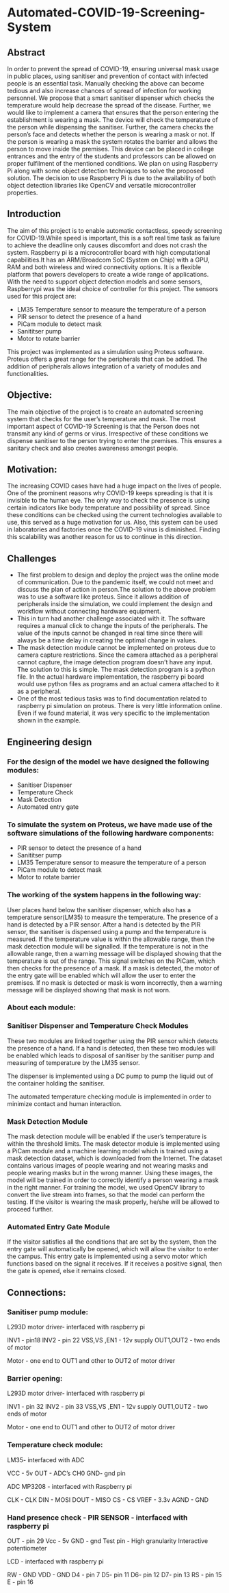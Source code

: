 # Automated-COVID-19-Screening-System

## Abstract 
In order to prevent the spread of COVID-19, ensuring universal mask usage in public places, using sanitiser and prevention of contact with infected people is an essential task. Manually checking the above can become tedious and also increase chances of spread of infection for working personnel. We propose that a smart sanitiser dispenser which checks the temperature would help decrease the spread of the disease. Further, we would like to implement a camera that ensures that the person entering the establishment is wearing a mask. The device will check the temperature of the person while dispensing the sanitiser. Further, the camera checks the person’s face and detects whether the person is wearing a mask or not. If the person is wearing a mask the system rotates the barrier and allows the person to move inside the premises. This device can be placed in college entrances and the entry of the students and professors can be allowed on proper fulfilment of the mentioned conditions. We plan on using Raspberry Pi along with some object detection techniques to solve the proposed solution. The decision to use Raspberry Pi is due to the availability of both object detection libraries like OpenCV and versatile microcontroller properties.


## Introduction
The aim of this project is to enable automatic contactless, speedy screening for COVID-19.While speed is important, this is a soft real time task as failure to achieve the deadline only causes discomfort and does not crash the system. Raspberry pi is a microcontroller board with high computational capabilities.It has an ARM/Broadcom SoC (System on Chip) with a GPU, RAM and both wireless and wired connectivity options. It is a flexible platform that powers developers to create a wide range of applications. With the need to support object detection models and some sensors, Raspberrypi was the ideal choice of controller for this project. The sensors used for this project are:
- LM35 Temperature sensor to measure the temperature of a person
- PIR sensor to detect the presence of a hand
- PiCam module to detect mask
- Sanititser pump
- Motor to rotate barrier 

This project was implemented as a simulation using Proteus software. Proteus offers a great range for the peripherals that can be added. The addition of peripherals allows integration of a variety of modules and functionalities.

## Objective:
The main objective of the project is to create an automated screening system that checks for the user’s temperature and mask. The most important aspect of COVID-19 Screening is that the Person does not transmit any kind of germs or virus. Irrespective of these conditions we dispense sanitiser to the person trying to enter the premises. This ensures a sanitary check and also creates awareness amongst people. 

## Motivation:
The increasing COVID cases have had a huge impact on the lives of people. One of the prominent reasons why COVID-19 keeps spreading is that it is invisible to the human eye. The only way to check the presence is using certain indicators like body temperature and possibility of spread. Since these conditions can be checked using the current technologies available to use, this served as a huge motivation for us. Also, this system can be used in laboratories and factories once the COVID-19 virus is diminished. Finding this scalability was another reason for us to continue in this direction.

## Challenges
- The first problem to design and deploy the project was the online mode of communication. Due to the pandemic itself, we could not meet and discuss the plan of action in person.The solution to the above problem was to use a software like proteus. Since it allows addition of peripherals inside the simulation, we could implement the design and workflow without connecting hardware equipment.
- This in turn had another challenge associated with it. The software requires a manual click to change the inputs of the peripherals. The value of the inputs cannot be changed in real time since there will always be a time delay in creating the optimal change in values.
- The mask detection module cannot be implemented on proteus due to camera capture restrictions. Since the camera attached as a peripheral cannot capture, the image detection program doesn’t have any input. The solution to this is simple. The mask detection program is a python file. In the actual hardware implementation, the raspberry pi board would use python files as programs and an actual camera attached to it as a peripheral.
- One of the most tedious tasks was to find documentation related to raspberry pi simulation on proteus. There is very little information online. Even if we found material, it was very specific to the implementation shown in the example.

## Engineering design 

### For the design of the model we have designed the following modules:

- Sanitiser Dispenser
- Temperature Check
- Mask Detection
- Automated entry gate



### To simulate the system on Proteus, we have made use of the software simulations of the following hardware components:

- PIR sensor to detect the presence of a hand
- Sanititser pump
- LM35 Temperature sensor to measure the temperature of a person
- PiCam module to detect mask
- Motor to rotate barrier 

### The working of the system happens in the following way:

User places hand below the sanitiser dispenser, which also has a temperature sensor(LM35) to measure the temperature. The presence of a hand is detected by a PIR sensor.
After a hand is detected by the PIR sensor, the sanitiser is dispensed using a pump and the temperature is measured.
If the temperature value is within the allowable range, then the mask detection module will be signalled. If the temperature is not in the allowable range, then a warning message will be displayed showing that the temperature is out of the range.
This signal switches on the PiCam, which then checks for the presence of a mask.
If a mask is detected, the motor of the entry gate will be enabled which will allow the user to enter the premises.
If no mask is detected or mask is worn incorrectly, then a warning message will be displayed showing that mask is not worn.

### About each module:

### Sanitiser Dispenser and Temperature Check Modules

These two modules are linked together using the PIR sensor which detects the presence of a hand. If a hand is detected, then these two modules will be enabled which leads to disposal of sanitiser by the sanitiser pump and measuring of temperature by the LM35 sensor.

The dispenser is implemented using a DC pump to pump the liquid out of the container holding the sanitiser.

The automated temperature checking module is implemented in order to minimize contact and human interaction.

### Mask Detection Module

The mask detection module will be enabled if the user’s temperature is within the threshold limits.
The mask detector module is implemented using a PiCam module and a machine learning model which is trained using a mask detection dataset, which is downloaded from the Internet. The dataset contains various images of people wearing and not wearing masks and people wearing masks but in the wrong manner. Using these images, the model will be trained in order to correctly identify a person wearing a mask in the right manner.
For training the model, we used OpenCV library to convert the live stream into frames, so that the model can perform the testing. 
If the visitor is wearing the mask properly, he/she will be allowed to proceed further.  

### Automated Entry Gate Module

If the visitor satisfies all the conditions that are set by the system, then the entry gate will automatically be opened, which will allow the visitor to enter the campus. This entry gate is implemented using a servo motor which functions based on the signal it receives. If it receives a positive signal, then the gate is opened, else it remains closed.


## Connections:

### Sanitiser pump module:

L293D motor driver- interfaced with raspberry pi 

INV1 - pin18
INV2 - pin 22
VSS,VS ,EN1 - 12v supply 
OUT1,OUT2 - two ends of motor 

Motor - one end to OUT1 and other to OUT2 of motor driver 

### Barrier opening:

L293D motor driver- interfaced with raspberry pi 

INV1 - pin 32
INV2 - pin 33
VSS,VS ,EN1 - 12v supply 
OUT1,OUT2 - two ends of motor 

Motor - one end to OUT1 and other to OUT2 of motor driver 

### Temperature check module:

LM35- interfaced with ADC 

VCC  - 5v
OUT - ADC’s CH0
GND- gnd pin 

ADC MP3208 - interfaced with Raspberry pi

CLK - CLK
DIN - MOSI
DOUT - MISO
CS - CS
VREF - 3.3v
AGND - GND  

### Hand presence check - PIR SENSOR - interfaced with raspberry pi 

OUT - pin 29
Vcc - 5v
GND - gnd
Test pin - High granularity Interactive potentiometer 

LCD - interfaced with raspberry pi 

RW - GND
VDD - GND 
D4 - pin 7
D5- pin 11
D6- pin 12
D7- pin 13
RS - pin 15
E - pin 16 
